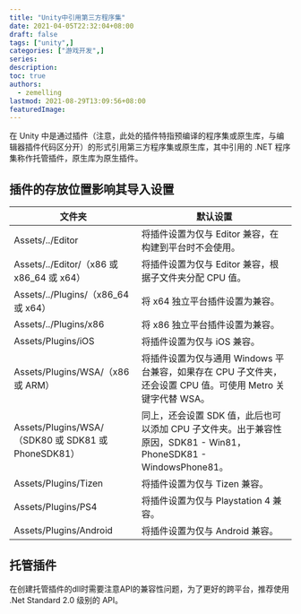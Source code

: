 ```yaml
---
title: "Unity中引用第三方程序集"
date: 2021-04-05T22:32:04+08:00
draft: false
tags: ["unity",]
categories: ["游戏开发",]
series:
description:
toc: true
authors:
  - zemelling
lastmod: 2021-08-29T13:09:56+08:00
featuredImage:
---
```


在 Unity 中是通过插件（注意，此处的插件特指预编译的程序集或原生库，与编辑器插件代码区分开）的形式引用第三方程序集或原生库，其中引用的 .NET 程序集称作托管插件，原生库为原生插件。

## 插件的存放位置影响其导入设置

|文件夹|默认设置|
|-|-|
|Assets/../Editor|将插件设置为仅与 Editor 兼容，在构建到平台时不会使用。|
|Assets/../Editor/（x86 或 x86_64 或 x64）|将插件设置为仅与 Editor 兼容，根据子文件夹分配 CPU 值。|
|Assets/../Plugins/（x86_64 或 x64）|将 x64 独立平台插件设置为兼容。|
|Assets/../Plugins/x86|将 x86 独立平台插件设置为兼容。|
|Assets/Plugins/iOS|将插件设置为仅与 iOS 兼容。|
|Assets/Plugins/WSA/（x86 或 ARM）|将插件设置为仅与通用 Windows 平台兼容，如果存在 CPU 子文件夹，还会设置 CPU 值。可使用 Metro 关键字代替 WSA。|
|Assets/Plugins/WSA/（SDK80 或 SDK81 或 PhoneSDK81）|同上，还会设置 SDK 值，此后也可以添加 CPU 子文件夹。出于兼容性原因，SDK81 - Win81，PhoneSDK81 - WindowsPhone81。|
|Assets/Plugins/Tizen|将插件设置为仅与 Tizen 兼容。|
|Assets/Plugins/PS4|将插件设置为仅与 Playstation 4 兼容。|
|Assets/Plugins/Android|将插件设置为仅与 Android  兼容。|

## 托管插件

在创建托管插件的dll时需要注意API的兼容性问题，为了更好的跨平台，推荐使用 .Net Standard 2.0 级别的 API。
